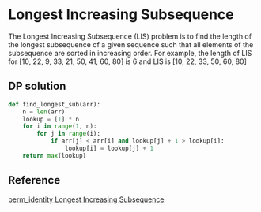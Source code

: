 # Longest Increasing Subsequence

The Longest Increasing Subsequence (LIS) problem is to find the length of the longest subsequence of a given sequence such that all elements of the subsequence are sorted in increasing order. For example, the length of LIS for [10, 22, 9, 33, 21, 50, 41, 60, 80] is 6 and LIS is [10, 22, 33, 50, 60, 80]

## DP solution

```python
def find_longest_sub(arr):
    n = len(arr)
    lookup = [1] * n
    for i in range(1, n):
        for j in range(i):
            if arr[j] < arr[i] and lookup[j] + 1 > lookup[i]:
                lookup[i] = lookup[j] + 1
    return max(lookup)
```

## 

## Reference

[perm_identity
Longest Increasing Subsequence](https://www.geeksforgeeks.org/longest-increasing-subsequence-dp-3/)